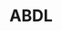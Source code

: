 ---
title: ABDL
crosslinks:
- youtubefactsbot
- ABDLPersonals
- u_imguralbumbot
- abdlstories
- livven
- youtubot
- babyfurs
- tmsbmeta
- AskReddit
- littlespace
- LITTLEPERSONALS
- shittyfoodporn
- alotabot
- Instagram
- BHMGoneWild
- theydidthemath
- chicago
- edurne
- csshelp
- abdlpersonals
---